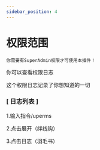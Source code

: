 ```yaml
---
sidebar_position: 4
---
```


# 权限范围

`你需要有SuperAdmin权限才可使用本插件！`

你可以查看权限日志

这个权限日志记录了你想知道的一切

### [ 日志列表 ]

1.输入指令/uperms

2.点击展开（绊线钩）

3.点击日志（羽毛书）